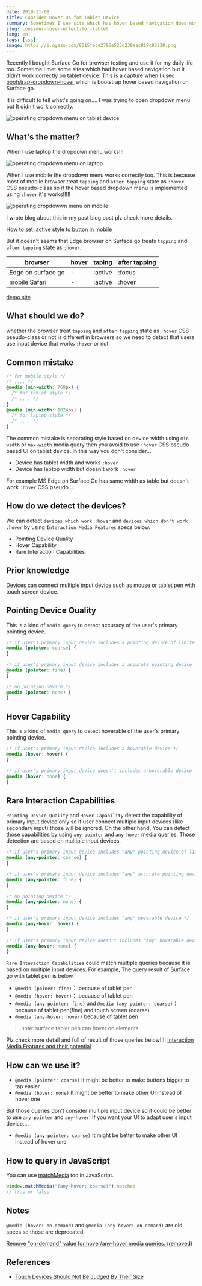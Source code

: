 ```yaml
---
date: 2019-11-08
title: Consider Hover UX for Tablet Device
summary: Sometimes I see site which has hover based navigation does not work correctly when I usse tablet device. so I'll summarize what we need to care about for tablet hover effect.
slug: consider-hover-effect-for-tablet
lang: en
tags: [css]
image: https://i.gyazo.com/8515fecd2796e523d239aac818c93230.png
---
```


Recently I bought Surface Go for browser testing and use it for my daily life too.
Sometime I met some sites which had hover based navigation but it didn't work correctly on tablet device.
This is a capture when I used [bootstrap-dropdown-hover](https://kybarg.github.io/bootstrap-dropdown-hover/) which is bootstrap hover based navigation on Surface go.

It is difficult to tell what's going on.... I was trying to open dropdown menu but It didn't work correctly.

![operating dropdown menu on tablet device](https://i.gyazo.com/f2a8890ba3eba4ea5cc9c964f76faa5c.gif)

## What's the matter?

When I use laptop the dropdown menu works!!!

![operating dropdown menu on laptop](https://i.gyazo.com/0d9fcd19e4d91aa2ae162cafd58f4bea.gif)

When I use mobile the dropdown menu works correctly too.
This is because most of mobile browser treat `tapping` and `after tapping` state as `:hover` CSS pseudo-class so if the hover based dropdown menu is implemented using `:hover` it's works!!!!!

![operating dropdowwn menu on mobile](https://i.gyazo.com/637e0d8eb1c12e1b4cf2c78277d2a8f2.gif)

I wrote blog about this in my past blog post plz check more details.

[How to set :active style to button in mobile](https://blog.tomoyukikashiro.me/post/how-to-set-active-style-to-button-in-mobile/)

But it doesn't seems that Edge browser on Surface go treats `tapping` and `after tapping` state as `:hover`.

|browser|hover|taping|after tapping|
|-------|-----|--------|-----------|
|Edge on surface go|-|:active|:focus|
|mobile Safari|-|:active|:hover|

[demo site](http://codepen.io/Tkashiro/full/EaVVxr)

## What should we do?

whether the browser treat `tapping` and `after tapping` state as `:hover` CSS pseudo-class or not is different in browsers so we need to detect that users use input device that works `:hover` or not.

## Common mistake

```css
/* for mobile style */
/* .... */
@media (min-width: 768px) {
  /* for tablet style */
  /* .... */
}
@media (min-width: 1024px) {
  /* for laptop style */
  /* .... */
}
```

The common mistake is separating style based on device width using `min-width` or `max-width` media query then you avoid to use `:hover` CSS pseudo based UI on tablet device.
In this way you don't consider...

- Device has tablet width and works `:hover`
- Device has laptop width but doesn't work `:hover`

For example MS Edge on Surface Go has same width as table but doesn't work `:hover` CSS pseudo....

## How do we detect the devices?

We can detect `devices which work :hover` and `devices which don't work :hover` by using `Interaction Media Features` specs below.

- Pointing Device Quality
- Hover Capability
- Rare Interaction Capabilities

## Prior knowledge

Devices can connect multiple input device such as mouse or tablet pen with touch screen device.

## Pointing Device Quality

This is a kind of `media query` to detect accuracy of the user's primary pointing device.

```css
/* if user's primary input device includes a pointing device of limited accuracy */
@media (pointer: coarse) {
}

/* if user's primary input device includes a accurate pointing device */
@media (pointer: fine) {
}

/* no pointing device */
@media (pointer: none) {
}
```

## Hover Capability

This is a kind of `media query` to detect hoverable of the user's primary pointing device.


```css
/* if user's primary input device includes a hoverable device */
@media (hover: hover) {
}

/* if user's primary input device doesn't includes a hoverable device */
@media (hover: none) {
}
```

## Rare Interaction Capabilities

`Pointing Device Quality` and `Hover Capability` detect the capability of primary input device only so if user connect multiple input devices (like secondary input) those will be ignored.
On the other hand, You can detect those capabilities by using `any-pointer` and `any-hover` media queries.
Those detection are based on multiple input devices.

```css
/* if user's primary input device includes "any" pointing device of limited accuracy */
@media (any-pointer: coarse) {
}

/* if user's primary input device includes "any" accurate pointing device */
@media (any-pointer: fine) {
}

/* no pointing device */
@media (any-pointer: none) {
}
```

```css
/* if user's primary input device includes "any" hoverable device */
@media (any-hover: hover) {
}

/* if user's primary input device doesn't includes "any" hoverable device */
@media (any-hover: none) {
}
```

`Rare Interaction Capabilities` could match multiple queries because it is based on multiple input devices.
For example, The query result of Surface go with tablet pen is below.

- `@media (poiner: fine)`： because of tablet pen
- `@media (hover: hover)`： because of tablet pen
- `@media (any-pointer: fine)` and `@media (any-pointer: coarse)`： because of tablet pen(fine) and touch screen (coarse)
- `@media (any-hover: hover)` because of tablet pen 

> note: surface tablet pen can hover on elements

Plz check more detail and full of result of those queries below!!!!
[Interaction Media Features and their potential](https://dev.opera.com/articles/media-features/)

## How can we use it?

- `@media (pointer: coarse)` It might be better to make buttons bigger to tap easier
- `@media (hover: none)` It might be better to make other UI instead of hover one

But those queries don't consider multiple input device so it could be better to use `any-pointer` and `any-hover`.
If you want your UI to adapt user's input device....

- `@media (any-pointer: coarse)` It might be better to make other UI instead of hover one

## How to query in JavaScript

You can use [matchMedia](https://developer.mozilla.org/ja/docs/Web/API/Window/matchMedia) too in JavaScript.

```javascript
window.matchMedia("(any-hover: coarse)").matches
// true or false
```

## Notes

`@media (hover: on-demand)` and `@media (any-hover: on-demand)` are old specs so those are deprecated.

[Remove "on-demand" value for hover/any-hover media queries. (removed)](https://www.chromestatus.com/feature/4719452646014976)

## References

- [Touch Devices Should Not Be Judged By Their Size](https://css-tricks.com/touch-devices-not-judged-size)
